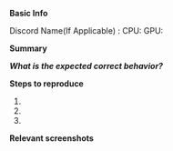 **Basic Info**
<!--- #  If you know these details please fill them in. --->
Discord Name(If Applicable) : 
CPU:
GPU:

**Summary**
<!--- Summarise the bug you encountered.
E.G: There is a missing wall on deck 8, near to the captains quarters
--->

***What is the expected correct behavior?***

<!--- What do you think you should see? --->

**Steps to reproduce**
<!--- Please describe the steps you made to encounter this issue, in as much detail as possible
E.G: 1. Go to the deck 8, 2. Turn left and look at the wall, it is missing
--->

1.
2.
3.

**Relevant screenshots**
<!--- Drag and drop any screenshots here --->
